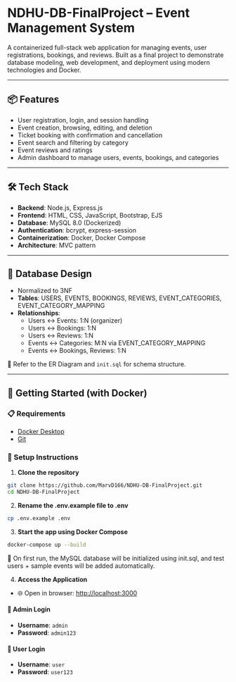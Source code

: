 # NDHU-DB-FinalProject – Event Management System

A containerized full-stack web application for managing events, user registrations, bookings, and reviews. Built as a final project to demonstrate database modeling, web development, and deployment using modern technologies and Docker.

---

## 📦 Features

- User registration, login, and session handling
- Event creation, browsing, editing, and deletion
- Ticket booking with confirmation and cancellation
- Event search and filtering by category
- Event reviews and ratings
- Admin dashboard to manage users, events, bookings, and categories

---

## 🛠 Tech Stack

- **Backend**: Node.js, Express.js
- **Frontend**: HTML, CSS, JavaScript, Bootstrap, EJS
- **Database**: MySQL 8.0 (Dockerized)
- **Authentication**: bcrypt, express-session
- **Containerization**: Docker, Docker Compose
- **Architecture**: MVC pattern

---

## 🧱 Database Design

- Normalized to 3NF
- **Tables**: USERS, EVENTS, BOOKINGS, REVIEWS, EVENT_CATEGORIES, EVENT_CATEGORY_MAPPING
- **Relationships**:
  - Users ↔ Events: 1:N (organizer)
  - Users ↔ Bookings: 1:N
  - Users ↔ Reviews: 1:N
  - Events ↔ Categories: M:N via EVENT_CATEGORY_MAPPING
  - Events ↔ Bookings, Reviews: 1:N

📎 Refer to the ER Diagram and `init.sql` for schema structure.

---

## 🚀 Getting Started (with Docker)

### 📋 Requirements

- [Docker Desktop](https://www.docker.com/products/docker-desktop)
- [Git](https://git-scm.com/)

### 🔧 Setup Instructions

1. **Clone the repository**

```bash
git clone https://github.com/MarvD166/NDHU-DB-FinalProject.git
cd NDHU-DB-FinalProject
```

2. **Rename the .env.example file to .env** 
```bash
cp .env.example .env
```

3. **Start the app using Docker Compose**
```bash
docker-compose up --build
````
📌 On first run, the MySQL database will be initialized using init.sql, and test users + sample events will be added automatically.

4. **Access the Application**

- 🌐 Open in browser: [http://localhost:3000](http://localhost:3000)

#### 🔐 Admin Login
- **Username**: `admin`  
- **Password**: `admin123`

#### 👤 User Login
- **Username**: `user`  
- **Password**: `user123`

